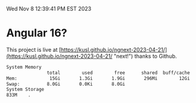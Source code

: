 Wed Nov  8 12:39:41 PM EST 2023

# Angular 16?


This project is live at [https://kusl.github.io/ngnext-2023-04-21/](https://kusl.github.io/ngnext-2023-04-21/ "next!") thanks to Github.

```bash
System Memory
               total        used        free      shared  buff/cache   available
Mem:            15Gi       1.3Gi       1.9Gi       296Mi        12Gi        13Gi
Swap:          8.0Gi       0.0Ki       8.0Gi
System Storage
833M	.
```
